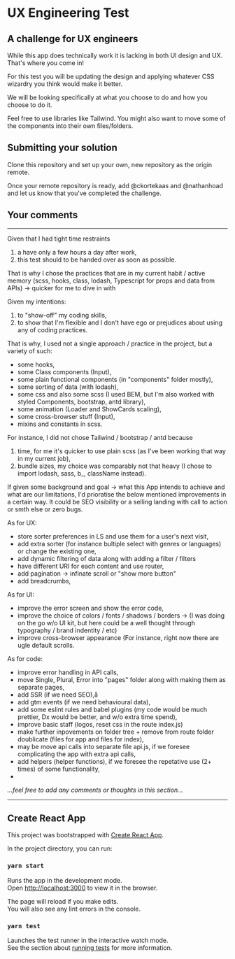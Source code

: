 # UX Engineering Test

## A challenge for UX engineers

While this app does technically work it is lacking in both UI design and UX. That's where you come in!

For this test you will be updating the design and applying whatever CSS wizardry you think would make it better.

We will be looking specifically at what you choose to do and how you choose to do it. 

Feel free to use libraries like Tailwind. You might also want to move some of the components into their own files/folders.

## Submitting your solution

Clone this repository and set up your own, new repository as the origin remote. 

Once your remote repository is ready, add @ckortekaas and @nathanhoad and let us know that you've completed the challenge.

## Your comments

----

Given that I had tight time restraints 
1) a have only a few hours a day after work,
2) this test should to be handed over as soon as possible.

That is why I chose the practices that are in my current habit / active memory (scss, hooks, class, lodash, Typescript for props and data from APIs) -> quicker for me to dive in with

Given my intentions:
1) to "show-off" my coding skills,
2) to show that I'm flexible and I don't have ego or prejudices about using any of coding practices.

That is why, I used not a single approach / practice in the project, but a variety of such:
- some hooks,
- some Class components (Input),
- some plain functional components (in "components" folder mostly),
- some sorting of data (with lodash),
- some css and also some scss (I used BEM, but I'm also worked with styled Components, bootstrap, antd library),
- some animation (Loader and ShowCards scaling),
- some cross-browser stuff (Input),
- mixins and constants in scss.

For instance, I did not chose Tailwind / bootstrap / antd because 
1) time, for me it's quicker to use plain scss (as I've been working that way in my current job),
2) bundle sizes, my choice was comparably not that heavy (I chose to import lodash, sass, b_, className instead). 

If given some background and goal -> what this App intends to achieve and what are our limitations, I'd prioratise the below mentioned improvements in a certain way. It could be SEO visibility or a selling landing with call to action or smth else or zero bugs.

As for UX:
- store sorter preferences in LS and use them for a user's next visit,
- add extra sorter (for instance bultiple select with genres or languages) or change the existing one,
- add dynamic filtering of data along with adding a filter / filters
- have different URI for each content and use router,
- add pagination -> infinate scroll or "show more button" 
- add breadcrumbs,

As for UI:
- improve the error screen and show the error code,
- improve the choice of colors / fonts / shadows / borders -> (I was doing on the go w/o UI kit, but here could be a well thought through typography / brand indentity / etc) 
- improve cross-browser appearance (For instance, right now there are ugle default scrolls.

As for code:
- improve error handling in API calls,
- move Single, Plural, Error into "pages" folder along with making them as separate pages,
- add SSR (if we need SEO),å
- add gtm events (if we need behavioural data),
- add some eslint rules and babel plugins (my code would be much prettier, Dx would be better, and w/o extra time spend),
- improve basic staff (logos, reset css in the route index.js)
- make further inpovements on folder tree + remove from route folder doublicate (files for app and files for index),
- may be move api calls into separate file api.js, if we foresee complicating the app with extra api calls,
- add helpers (helper functions), if we foresee the repetative use (2+ times) of some functionality,
- 

_...feel free to add any comments or thoughts in this section..._

----

## Create React App

This project was bootstrapped with [Create React App](https://github.com/facebook/create-react-app).

In the project directory, you can run:

### `yarn start`

Runs the app in the development mode.\
Open [http://localhost:3000](http://localhost:3000) to view it in the browser.

The page will reload if you make edits.\
You will also see any lint errors in the console.

### `yarn test`

Launches the test runner in the interactive watch mode.\
See the section about [running tests](https://facebook.github.io/create-react-app/docs/running-tests) for more information.
